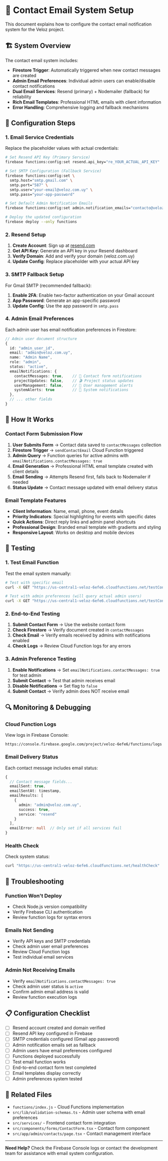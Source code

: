 # 📧 Contact Email System Setup

This document explains how to configure the contact email notification system for the Veloz project.

## 🏗️ System Overview

The contact email system includes:

- **Firestore Trigger**: Automatically triggered when new contact messages are created
- **Admin Email Preferences**: Individual admin users can enable/disable contact notifications
- **Dual Email Services**: Resend (primary) + Nodemailer (fallback) for reliability
- **Rich Email Templates**: Professional HTML emails with client information
- **Error Handling**: Comprehensive logging and fallback mechanisms

## 🔧 Configuration Steps

### 1. Email Service Credentials

Replace the placeholder values with actual credentials:

```bash
# Set Resend API Key (Primary Service)
firebase functions:config:set resend.api_key="re_YOUR_ACTUAL_API_KEY"

# Set SMTP Configuration (Fallback Service)
firebase functions:config:set \
  smtp.host="smtp.gmail.com" \
  smtp.port="587" \
  smtp.user="your-email@veloz.com.uy" \
  smtp.pass="your-app-password"

# Set Default Admin Notification Emails
firebase functions:config:set admin.notification_emails="contacto@veloz.com.uy,admin@veloz.com.uy"

# Deploy the updated configuration
firebase deploy --only functions
```

### 2. Resend Setup

1. **Create Account**: Sign up at [resend.com](https://resend.com)
2. **Get API Key**: Generate an API key in your Resend dashboard
3. **Verify Domain**: Add and verify your domain (veloz.com.uy)
4. **Update Config**: Replace placeholder with your actual API key

### 3. SMTP Fallback Setup

For Gmail SMTP (recommended fallback):

1. **Enable 2FA**: Enable two-factor authentication on your Gmail account
2. **App Password**: Generate an app-specific password
3. **Update Config**: Use the app password in `smtp.pass`

### 4. Admin Email Preferences

Each admin user has email notification preferences in Firestore:

```typescript
// Admin user document structure
{
  id: "admin_user_id",
  email: "admin@veloz.com.uy",
  name: "Admin Name",
  role: "admin",
  status: "active",
  emailNotifications: {
    contactMessages: true,    // 📧 Contact form notifications
    projectUpdates: false,    // 🎬 Project status updates
    userManagement: false,    // 👥 User management alerts
    systemAlerts: true        // 🚨 System notifications
  },
  // ... other fields
}
```

## 🎯 How It Works

### Contact Form Submission Flow

1. **User Submits Form** → Contact data saved to `contactMessages` collection
2. **Firestore Trigger** → `sendContactEmail` Cloud Function triggered
3. **Admin Query** → Function queries for active admins with `emailNotifications.contactMessages: true`
4. **Email Generation** → Professional HTML email template created with client details
5. **Email Sending** → Attempts Resend first, falls back to Nodemailer if needed
6. **Status Update** → Contact message updated with email delivery status

### Email Template Features

- **Client Information**: Name, email, phone, event details
- **Priority Indicators**: Special highlighting for events with specific dates
- **Quick Actions**: Direct reply links and admin panel shortcuts
- **Professional Design**: Branded email template with gradients and styling
- **Responsive Layout**: Works on desktop and mobile devices

## 🧪 Testing

### 1. Test Email Function

Test the email system manually:

```bash
# Test with specific email
curl -X GET "https://us-central1-veloz-6efe6.cloudfunctions.net/testContactEmail?email=your-test@email.com"

# Test with admin preferences (will query actual admin users)
curl -X GET "https://us-central1-veloz-6efe6.cloudfunctions.net/testContactEmail"
```

### 2. End-to-End Testing

1. **Submit Contact Form** → Use the website contact form
2. **Check Firestore** → Verify document created in `contactMessages`
3. **Check Email** → Verify emails received by admins with notifications enabled
4. **Check Logs** → Review Cloud Function logs for any errors

### 3. Admin Preference Testing

1. **Enable Notifications** → Set `emailNotifications.contactMessages: true` for test admin
2. **Submit Contact** → Test that admin receives email
3. **Disable Notifications** → Set flag to `false`
4. **Submit Contact** → Verify admin does NOT receive email

## 🔍 Monitoring & Debugging

### Cloud Function Logs

View logs in Firebase Console:

```
https://console.firebase.google.com/project/veloz-6efe6/functions/logs
```

### Email Delivery Status

Each contact message includes email status:

```typescript
{
  // Contact message fields...
  emailSent: true,
  emailSentAt: timestamp,
  emailResults: [
    {
      admin: "admin@veloz.com.uy",
      success: true,
      service: "resend"
    }
  ],
  emailError: null  // Only set if all services fail
}
```

### Health Check

Check system status:

```bash
curl "https://us-central1-veloz-6efe6.cloudfunctions.net/healthCheck"
```

## 🚨 Troubleshooting

### Function Won't Deploy

- Check Node.js version compatibility
- Verify Firebase CLI authentication
- Review function logs for syntax errors

### Emails Not Sending

- Verify API keys and SMTP credentials
- Check admin user email preferences
- Review Cloud Function logs
- Test individual email services

### Admin Not Receiving Emails

- Verify `emailNotifications.contactMessages: true`
- Check admin user status is `active`
- Confirm admin email address is valid
- Review function execution logs

## 📋 Configuration Checklist

- [ ] Resend account created and domain verified
- [ ] Resend API key configured in Firebase
- [ ] SMTP credentials configured (Gmail app password)
- [ ] Admin notification emails set as fallback
- [ ] Admin users have email preferences configured
- [ ] Functions deployed successfully
- [ ] Test email function works
- [ ] End-to-end contact form test completed
- [ ] Email templates display correctly
- [ ] Admin preferences system tested

## 🔗 Related Files

- `functions/index.js` - Cloud Functions implementation
- `src/lib/validation-schemas.ts` - Admin user schema with email preferences
- `src/services/` - Frontend contact form integration
- `src/components/forms/ContactForm.tsx` - Contact form component
- `src/app/admin/contacts/page.tsx` - Contact management interface

---

**Need Help?** Check the Firebase Console logs or contact the development team for assistance with email system configuration.
